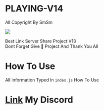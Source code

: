 
# PLAYING-V14
All Copyright By SmSm

<img src = "https://discord.c99.nl/widget/theme-2/349942964904001546.png"></div>

Best Link Server Share Project V13  
Dont Forget Give 🌟 Project And Thank You All



# How To Use 

All Information Typed In ``index.js`` How To Use







# [Link](https://discord.gg/7MaVp5HCSh) My Discord 
